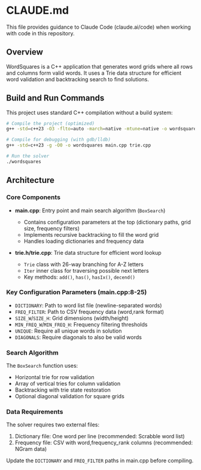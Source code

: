# CLAUDE.md

This file provides guidance to Claude Code (claude.ai/code) when working with code in this repository.

## Overview

WordSquares is a C++ application that generates word grids where all rows and columns form valid words. It uses a Trie data structure for efficient word validation and backtracking search to find solutions.

## Build and Run Commands

This project uses standard C++ compilation without a build system:

```bash
# Compile the project (optimized)
g++ -std=c++23 -O3 -flto=auto -march=native -mtune=native -o wordsquares main.cpp trie.cpp

# Compile for debugging (with gdb/lldb)
g++ -std=c++23 -g -O0 -o wordsquares main.cpp trie.cpp

# Run the solver
./wordsquares
```

## Architecture

### Core Components

- **main.cpp**: Entry point and main search algorithm (`BoxSearch`)
  - Contains configuration parameters at the top (dictionary paths, grid size, frequency filters)
  - Implements recursive backtracking to fill the word grid
  - Handles loading dictionaries and frequency data

- **trie.h/trie.cpp**: Trie data structure for efficient word lookup
  - `Trie` class with 26-way branching for A-Z letters
  - `Iter` inner class for traversing possible next letters
  - Key methods: `add()`, `has()`, `hasIx()`, `decend()`

### Key Configuration Parameters (main.cpp:8-25)

- `DICTIONARY`: Path to word list file (newline-separated words)
- `FREQ_FILTER`: Path to CSV frequency data (word,rank format)
- `SIZE_W`/`SIZE_H`: Grid dimensions (width/height)
- `MIN_FREQ_W`/`MIN_FREQ_H`: Frequency filtering thresholds
- `UNIQUE`: Require all unique words in solution
- `DIAGONALS`: Require diagonals to also be valid words

### Search Algorithm

The `BoxSearch` function uses:
- Horizontal trie for row validation
- Array of vertical tries for column validation
- Backtracking with trie state restoration
- Optional diagonal validation for square grids

### Data Requirements

The solver requires two external files:
1. Dictionary file: One word per line (recommended: Scrabble word list)
2. Frequency file: CSV with word,frequency_rank columns (recommended: NGram data)

Update the `DICTIONARY` and `FREQ_FILTER` paths in main.cpp before compiling.